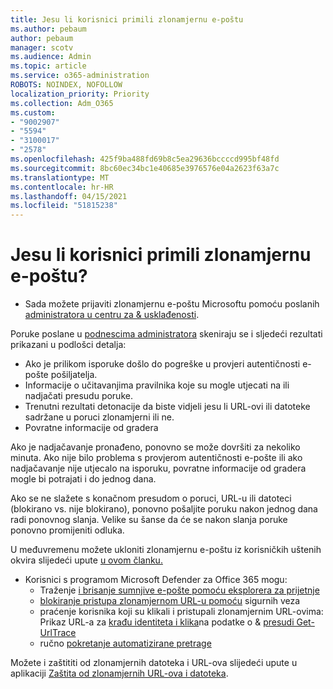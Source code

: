 ```yaml
---
title: Jesu li korisnici primili zlonamjernu e-poštu
ms.author: pebaum
author: pebaum
manager: scotv
ms.audience: Admin
ms.topic: article
ms.service: o365-administration
ROBOTS: NOINDEX, NOFOLLOW
localization_priority: Priority
ms.collection: Adm_O365
ms.custom:
- "9002907"
- "5594"
- "3100017"
- "2578"
ms.openlocfilehash: 425f9ba488fd69b8c5ea29636bccccd995bf48fd
ms.sourcegitcommit: 8bc60ec34bc1e40685e3976576e04a2623f63a7c
ms.translationtype: MT
ms.contentlocale: hr-HR
ms.lasthandoff: 04/15/2021
ms.locfileid: "51815238"
---
```

# <a name="did-your-users-receive-malicious-email"></a>Jesu li korisnici primili zlonamjernu e-poštu?

- Sada možete prijaviti zlonamjernu e-poštu Microsoftu pomoću poslanih [administratora u centru za & usklađenosti](https://sip.protection.office.com/reportsubmission).

Poruke poslane u [podnescima administratora](https://sip.protection.office.com/reportsubmission) skeniraju se i sljedeći rezultati prikazani u podlošci detalja: 

- Ako je prilikom isporuke došlo do pogreške u provjeri autentičnosti e-pošte pošiljatelja.
- Informacije o učitavanjima pravilnika koje su mogle utjecati na ili nadjačati presudu poruke.
- Trenutni rezultati detonacije da biste vidjeli jesu li URL-ovi ili datoteke sadržane u poruci zlonamjerni ili ne.
- Povratne informacije od gradera

Ako je nadjačavanje pronađeno, ponovno se može dovršiti za nekoliko minuta. Ako nije bilo problema s provjerom autentičnosti e-pošte ili ako nadjačavanje nije utjecalo na isporuku, povratne informacije od gradera mogle bi potrajati i do jednog dana.

Ako se ne slažete s konačnom presudom o poruci, URL-u ili datoteci (blokirano vs. nije blokirano), ponovno pošaljite poruku nakon jednog dana radi ponovnog slanja. Velike su šanse da će se nakon slanja poruke ponovno promijeniti odluka.

U međuvremenu možete ukloniti zlonamjernu e-poštu iz korisničkih uštenih okvira slijedeći upute [u ovom članku.](https://docs.microsoft.com/microsoft-365/compliance/search-for-and-delete-messages-in-your-organization)

- Korisnici s programom Microsoft Defender za Office 365 mogu:
    - Traženje [i brisanje sumnjive e-pošte pomoću eksplorera za prijetnje](https://docs.microsoft.com/microsoft-365/security/office-365-security/investigate-malicious-email-that-was-delivered)
    - [blokiranje pristupa zlonamjernom URL-u pomoću](https://docs.microsoft.com/microsoft-365/security/office-365-security/atp-safe-links) sigurnih veza
    - praćenje korisnika koji su klikali i pristupali zlonamjernim URL-ovima: Prikaz URL-a za [krađu identiteta i klika](https://docs.microsoft.com/microsoft-365/security/office-365-security/threat-explorer)na podatke o  &  [presudi Get-UrlTrace](https://docs.microsoft.com/powershell/module/exchange/get-urltrace)
    - ručno [pokretanje automatizirane pretrage](https://docs.microsoft.com/microsoft-365/security/office-365-security/automated-investigation-response-office)

Možete i zaštititi od zlonamjernih datoteka i URL-ova slijedeći upute u aplikaciji [Zaštita od zlonamjernih URL-ova i datoteka](https://docs.microsoft.com/microsoft-365/security/office-365-security/protect-against-threats).